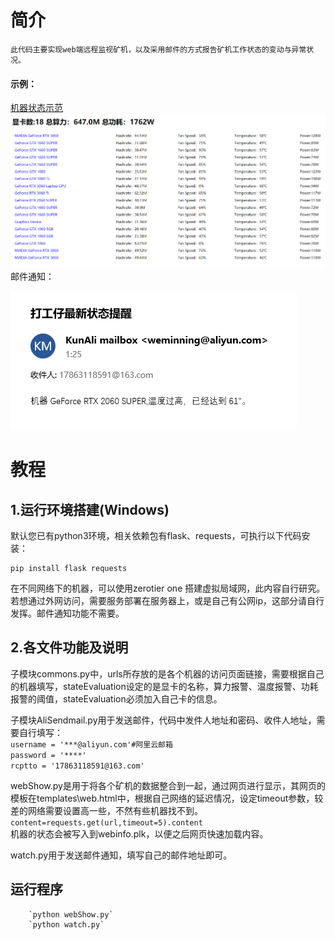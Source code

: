 # 简介
    此代码主要实现web端远程监视矿机，以及采用邮件的方式报告矿机工作状态的变动与异常状况。
#### 示例：
[机器状态示范](http://101.132.155.12:5000/)
![Image text](https://github.com/zhaokun0/minner/blob/master/IMG/web.png)
邮件通知：

![Image text](https://github.com/zhaokun0/minner/blob/master/IMG/mail.png)

# 教程
## 1.运行环境搭建(Windows)
   默认您已有python3环境，相关依赖包有flask、requests，可执行以下代码安装：

    pip install flask requests
   在不同网络下的机器，可以使用zerotier one 搭建虚拟局域网，此内容自行研究。
   若想通过外网访问，需要服务部署在服务器上，或是自己有公网ip，这部分请自行发挥。邮件通知功能不需要。
## 2.各文件功能及说明
   子模块commons.py中，urls所存放的是各个机器的访问页面链接，需要根据自己的机器填写，stateEvaluation设定的是显卡的名称，算力报警、温度报警、功耗报警的阈值，stateEvaluation必须加入自己卡的信息。
   
   子模块AliSendmail.py用于发送邮件，代码中发件人地址和密码、收件人地址，需要自行填写：  
           `username = '***@aliyun.com'#阿里云邮箱`  
           `password = '****'`  
           `rcptto = '17863118591@163.com'`  
           
   webShow.py是用于将各个矿机的数据整合到一起，通过网页进行显示，其网页的模板在templates\web.html中，根据自己网络的延迟情况，设定timeout参数，较差的网络需要设置高一些，不然有些机器找不到。  
           `content=requests.get(url,timeout=5).content`  
   机器的状态会被写入到webinfo.plk，以便之后网页快速加载内容。
   
   watch.py用于发送邮件通知，填写自己的邮件地址即可。
   
## 运行程序
        `python webShow.py`
        `python watch.py`
   
   
   
   
           
   